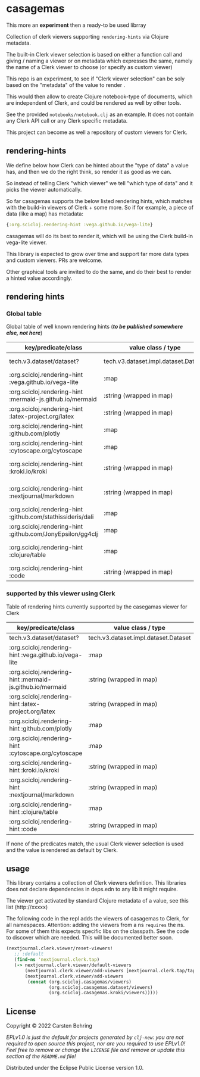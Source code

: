 # casagemas

This more an **experiment** then a ready-to be used librray

Collection of clerk viewers supporting `rendering-hints` via Clojure metadata.

The built-in Clerk viewer selection is based on either a function call and giving / naming a viewer
or on metadata which expresses the same, namely the name of a Clerk viewer to choose (or specify as custom viewer)

This repo is an experiment, to see if "Clerk viewer selection" can be soly based on the "metadata" of the value to render .

This would then allow to create Clojure notebook-type of documents, which are independent of Clerk,
and could be rendered as well by other tools.

See the provided `notebooks/notebook.clj` as an example. It does not contain any Clerk API call or any Clerk specific metadata.

This project can become as well a repository of custom viewers for Clerk.

## rendering-hints

We define below how Clerk can be hinted about the "type of data" a value has,
and then we do the right think, so render it as good as we can.

So instead of telling Clerk "which viewer" we tell "which type of data" and it picks the viewer automatically.

So far casagemas supports the below listed rendering hints, which matches with the build-in viewers of Clerk + some more.
So if for example, a piece of data (like a map) has metadata:

``` clojure
{:org.scicloj.rendering-hint :vega.github.io/vega-lite}
```

casagemas will do its best to render it, which will be using the Clerk build-in vega-lite viewer.

This library is expected to grow over time and support far more data types and custom viewers.
PRs are welcome.

Other graphical tools are invited to do the same, and do their best to render a hinted value accordingly.

## rendering hints

### Global table
Global table of well known rendering hints (***to be published somewhere else, not here***)

| key/predicate/class                                         | value class / type                   | definition                     |
|-------------------------------------------------------------|--------------------------------------|--------------------------------|
| tech.v3.dataset/dataset?                                    | tech.v3.dataset.impl.dataset.Dataset | tech.ml.dataset instance       |
| :org.scicloj.rendering-hint :vega.github.io/vega-lite       | :map                                 | vega lite data spec            |
| :org.scicloj.rendering-hint :mermaid-js.github.io/mermaid   | :string (wrapped in map)             | mermaid spec                   |
| :org.scicloj.rendering-hint :latex-project.org/latex        | :string (wrapped in map)             | latex expression               |
| :org.scicloj.rendering-hint :github.com/plotly              | :map                                 | plotly data spec               |
| :org.scicloj.rendering-hint :cytoscape.org/cytoscape        | :map                                 | cytoscape data spec            |
| :org.scicloj.rendering-hint :kroki.io/kroki                 | :string (wrapped in map)             | kroki supported string         |
| :org.scicloj.rendering-hint :nextjournal/markdown           | :string (wrapped in map)             | Nextjournal markdown spec      |
| :org.scicloj.rendering-hint :github.com/stathissideris/dali | :map                                 | Dali spec                      |
| :org.scicloj.rendering-hint :github.com/JonyEpsilon/gg4clj  | :map                                 | gg4cl spec                     |
| :org.scicloj.rendering-hint :clojure/table                  | :map                                 | regular table-like clojure map |
| :org.scicloj.rendering-hint :code                           | :string (wrapped in map)             | source code                    |

### supported by **this** viewer  using Clerk
Table of rendering hints currently supported by the casegamas viewer for Clerk

| key/predicate/class                                       | value class / type                   | definition |   |
|-----------------------------------------------------------|--------------------------------------|------------|---|
| tech.v3.dataset/dataset?                                  | tech.v3.dataset.impl.dataset.Dataset |            |   |
| :org.scicloj.rendering-hint :vega.github.io/vega-lite     | :map                                 |            |   |
| :org.scicloj.rendering-hint :mermaid-js.github.io/mermaid | :string (wrapped in map)             |            |   |
| :org.scicloj.rendering-hint :latex-project.org/latex      | :string (wrapped in map)             |            |   |
| :org.scicloj.rendering-hint :github.com/plotly            | :map                                 |            |   |
| :org.scicloj.rendering-hint :cytoscape.org/cytoscape      | :map                                 |            |   |
| :org.scicloj.rendering-hint :kroki.io/kroki               | :string (wrapped in map)             |            |   |
| :org.scicloj.rendering-hint :nextjournal/markdown         | :string (wrapped in map)             |            |   |
| :org.scicloj.rendering-hint :clojure/table                | :map                                 |            |   |
| :org.scicloj.rendering-hint :code                         | :string (wrapped in map)             |            |   |

If none of the predicates match, the usual Clerk viewer selection is used
and the value is rendered as default by Clerk.


## usage

This library contains a collection of Clerk viewers definition.
This libraries does not declare dependencies in deps.edn to any lib it might require.


The viewer get activated by standard Clojure metadata of a value, see this list (http://xxxxx)



The following code in the repl adds the viewers of casagemas to Clerk, for all namespaces.
Attention: adding the viewers from a ns `requires` the ns. For some of them this expects 
specific libs on the classpath. See the code to discover which are needed.
This will be documented better soon.

```clojure
(nextjournal.clerk.viewer/reset-viewers!
   ;; :default
   (find-ns 'nextjournal.clerk.tap)
   (-> nextjournal.clerk.viewer/default-viewers
       (nextjournal.clerk.viewer/add-viewers [nextjournal.clerk.tap/tap-viewer])
       (nextjournal.clerk.viewer/add-viewers
        (concat (org.scicloj.casagemas/viewers)
                (org.scicloj.casagemas.dataset/viewers)
                (org.scicloj.casagemas.kroki/viewers)))))
```



## License

Copyright © 2022 Carsten Behring

_EPLv1.0 is just the default for projects generated by `clj-new`: you are not_
_required to open source this project, nor are you required to use EPLv1.0!_
_Feel free to remove or change the `LICENSE` file and remove or update this_
_section of the `README.md` file!_

Distributed under the Eclipse Public License version 1.0.
